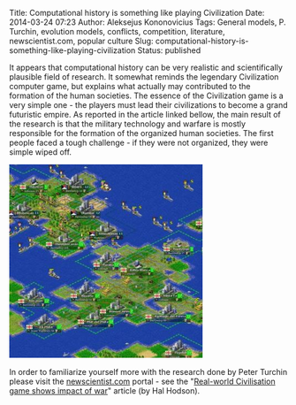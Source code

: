 Title: Computational history is something like playing Civilization
Date: 2014-03-24 07:23
Author: Aleksejus Kononovicius
Tags: General models, P. Turchin, evolution models, conflicts, competition, literature, newscientist.com, popular culture
Slug: computational-history-is-something-like-playing-civilization
Status: published

It appears that computational history can be very
realistic and scientifically plausible field of research. It somewhat
reminds the legendary Civilization computer game, but explains what
actually may contributed to the formation of the human societies. The
essence of the Civilization game is a very simple one - the players must
lead their civilizations to become a grand futuristic empire. As
reported in the article linked bellow, the main result of the research
is that the military technology and warfare is mostly responsible for
the formation of the organized human societies. The first people faced a
tough challenge - if they were not organized, they were simple wiped
off.

![freeciv](/uploads/2014/01/freeciv.jpg)

In order to familiarize yourself more with the research done by Peter
Turchin please visit the
[newscientist.com](http://www.newscientist.com/) portal - see the
"[Real-world Civilisation game shows impact of
war](http://www.newscientist.com/article/dn24262-realworld-civilisation-game-shows-impact-of-war.html)"
article (by Hal Hodson).


